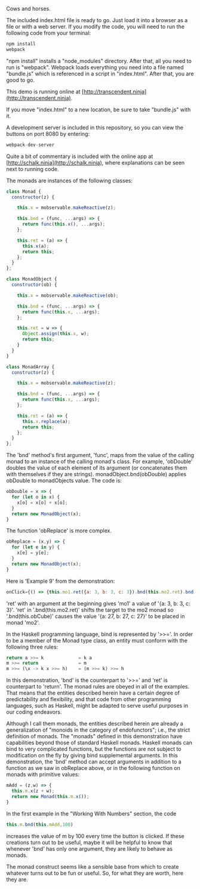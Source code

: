 Cows and horses.

The included index.html file is ready to go. Just load it into a browser as a file or with a web server.
If you modify the code, you will need to run the following code from your terminal:
```javascript
npm install
webpack
```
"npm install" installs a "node_modules" directory. After that, all you need to run is "webpack". Webpack loads everything you need into a file named "bundle.js" which is referenced in a script in "index.html". After that, you are good to go.

This demo is running online at [http://transcendent.ninja](http://transcendent.ninja).

If you move "index.html" to a new location, be sure to take "bundle.js" with it.

A development server is included in this repository, so you can view the buttons on port 8080 by entering:
```javascript
webpack-dev-server
```
Quite a bit of commentary is included with the online app at [http://schalk.ninja](http://schalk.ninja), where explanations can be seen next to running code.

The monads are instances of the following classes:
```javascript
class Monad {
  constructor(z) {

    this.x = mobservable.makeReactive(z);

    this.bnd = (func, ...args) => {
      return func(this.x(), ...args);
    };

    this.ret = (a) => {
      this.x(a);
      return this;
    };
  }
};

class MonadObject {
  constructor(ob) {

    this.x = mobservable.makeReactive(ob);

    this.bnd = (func, ...args) => {
      return func(this.x, ...args);
    };

    this.ret = w => {
      Object.assign(this.x, w);
      return this;
    }
  }
}

class MonadArray {
  constructor(z) {

    this.x = mobservable.makeReactive(z);

    this.bnd = (func, ...args) => {
      return func(this.x, ...args);
    };

    this.ret = (a) => {
      this.x.replace(a);
      return this;
    };
  }
};

```
The 'bnd' method's first argument, 'func', maps from the value of the calling monad to an instance of the calling monad's class. For example, 'obDouble' doubles the value of each element of its argument (or concatenates them with themselves if they are strings). monadObject.bnd(obDouble) applies obDouble to monadObjects value. The code is:
```javascript
obDouble = x => {
  for (let o in x) {
    x[o] = x[o] + x[o];
  }
  return new MonadObject(x);
}
```
The function 'obReplace' is more complex.
```javascript
obReplace = (x,y) => {
  for (let e in y) {
    x[e] = y[e];
  }
  return new MonadObject(x);
}
```
Here is 'Example 9' from the demonstration:
```javascript
onClick={() => {this.mo1.ret({a: 3, b: 3, c: 3}).bnd(this.mo2.ret).bnd(this.obCube).bnd(this.mo3.ret).bnd(this.obReplace, ({a: 'Done', b: 'b', c: 'c'}))}}
```
'ret' with an argument at the beginning gives 'mo1' a value of '{a: 3, b: 3, c: 3}'. 'ret' in '.bnd(this.mo2.ret)' shifts the target to the mo2 monad so '.bnd(this.obCube)' causes the value '{a: 27, b: 27, c: 27}' to be placed in monad 'mo2'.

In the Haskell programming language, bind is represented by '>>='. In order to be a member of the Monad type class, an entity must conform with the following three rules:
```javascript
return a >>= k             = k a
m >>= return               = m
m >>= (\x -> k x >>= h)    = (m >>= k) >>= h
```
In this demonstration, 'bnd' is the counterpart to '>>=' and 'ret' is counterpart to 'return'. The monad rules are obeyed in all of the examples. That means that the entities described herein have a certain degree of predictability and flexibility, and that code from other programming languages, such as Haskell, might be adapted to serve useful purposes in our coding endeavors.

Although I call them monads, the entities described herein are already a generalization of "monoids in the category of endofunctors"; i.e., the strict definition of monads. The "monads" defined in this demonstration have capabilities beyond those of standard Haskell monads. Haskell monads can bind to very complicated functions, but the functions are not subject to modification on the fly by giving bind supplemental arguments. In this demonstration, the 'bnd' method can accept arguments in addition to a function as we saw in obReplace above, or in the following function on monads with primitive values:
```javascript
mAdd = (z,w) => {
  this.m.x(z + w);
  return new Monad(this.m.x());
}
```
In the first example in the "Working With Numbers" section, the code
```javascript
this.m.bnd(this.mAdd,100)
```
increases the value of m by 100 every time the button is clicked. If these creations turn out to be useful, maybe it will be helpful to know that whenever 'bnd' has only one argument, they are likely to behave as monads.

The monad construct seems like a sensible base from which to create whatever turns out to be fun or useful. So, for what they are worth, here they are.
